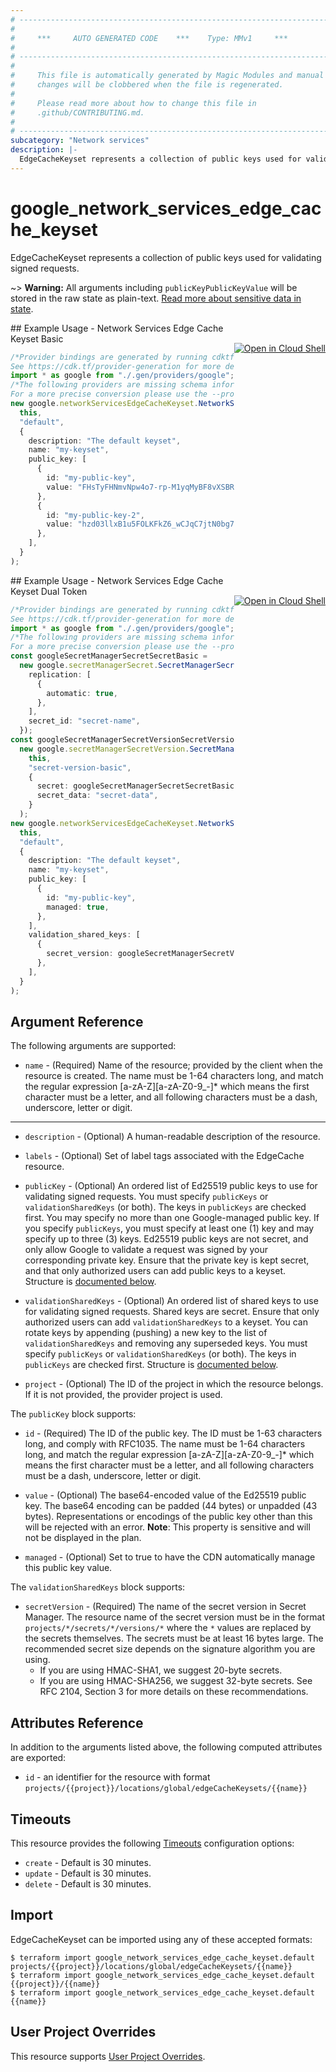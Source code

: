 ```yaml
---
# ----------------------------------------------------------------------------
#
#     ***     AUTO GENERATED CODE    ***    Type: MMv1     ***
#
# ----------------------------------------------------------------------------
#
#     This file is automatically generated by Magic Modules and manual
#     changes will be clobbered when the file is regenerated.
#
#     Please read more about how to change this file in
#     .github/CONTRIBUTING.md.
#
# ----------------------------------------------------------------------------
subcategory: "Network services"
description: |-
  EdgeCacheKeyset represents a collection of public keys used for validating signed requests.
---
```


# google\_network\_services\_edge\_cache\_keyset

EdgeCacheKeyset represents a collection of public keys used for validating signed requests.

\~> **Warning:** All arguments including `publicKeyPublicKeyValue` will be stored in the raw
state as plain-text. [Read more about sensitive data in state](https://www.terraform.io/language/state/sensitive-data).

<div class = "oics-button" style="float: right; margin: 0 0 -15px">
  <a href="https://console.cloud.google.com/cloudshell/open?cloudshell_git_repo=https%3A%2F%2Fgithub.com%2Fterraform-google-modules%2Fdocs-examples.git&cloudshell_working_dir=network_services_edge_cache_keyset_basic&cloudshell_image=gcr.io%2Fgraphite-cloud-shell-images%2Fterraform%3Alatest&open_in_editor=main.tf&cloudshell_print=.%2Fmotd&cloudshell_tutorial=.%2Ftutorial.md" target="_blank">
    <img alt="Open in Cloud Shell" src="//gstatic.com/cloudssh/images/open-btn.svg" style="max-height: 44px; margin: 32px auto; max-width: 100%;">
  </a>
</div>
## Example Usage - Network Services Edge Cache Keyset Basic

```typescript
/*Provider bindings are generated by running cdktf get.
See https://cdk.tf/provider-generation for more details.*/
import * as google from "./.gen/providers/google";
/*The following providers are missing schema information and might need manual adjustments to synthesize correctly: google.
For a more precise conversion please use the --provider flag in convert.*/
new google.networkServicesEdgeCacheKeyset.NetworkServicesEdgeCacheKeyset(
  this,
  "default",
  {
    description: "The default keyset",
    name: "my-keyset",
    public_key: [
      {
        id: "my-public-key",
        value: "FHsTyFHNmvNpw4o7-rp-M1yqMyBF8vXSBRkZtkQ0RKY",
      },
      {
        id: "my-public-key-2",
        value: "hzd03llxB1u5FOLKFkZ6_wCJqC7jtN0bg7xlBqS6WVM",
      },
    ],
  }
);

```

<div class = "oics-button" style="float: right; margin: 0 0 -15px">
  <a href="https://console.cloud.google.com/cloudshell/open?cloudshell_git_repo=https%3A%2F%2Fgithub.com%2Fterraform-google-modules%2Fdocs-examples.git&cloudshell_working_dir=network_services_edge_cache_keyset_dual_token&cloudshell_image=gcr.io%2Fgraphite-cloud-shell-images%2Fterraform%3Alatest&open_in_editor=main.tf&cloudshell_print=.%2Fmotd&cloudshell_tutorial=.%2Ftutorial.md" target="_blank">
    <img alt="Open in Cloud Shell" src="//gstatic.com/cloudssh/images/open-btn.svg" style="max-height: 44px; margin: 32px auto; max-width: 100%;">
  </a>
</div>
## Example Usage - Network Services Edge Cache Keyset Dual Token

```typescript
/*Provider bindings are generated by running cdktf get.
See https://cdk.tf/provider-generation for more details.*/
import * as google from "./.gen/providers/google";
/*The following providers are missing schema information and might need manual adjustments to synthesize correctly: google.
For a more precise conversion please use the --provider flag in convert.*/
const googleSecretManagerSecretSecretBasic =
  new google.secretManagerSecret.SecretManagerSecret(this, "secret-basic", {
    replication: [
      {
        automatic: true,
      },
    ],
    secret_id: "secret-name",
  });
const googleSecretManagerSecretVersionSecretVersionBasic =
  new google.secretManagerSecretVersion.SecretManagerSecretVersion(
    this,
    "secret-version-basic",
    {
      secret: googleSecretManagerSecretSecretBasic.id,
      secret_data: "secret-data",
    }
  );
new google.networkServicesEdgeCacheKeyset.NetworkServicesEdgeCacheKeyset(
  this,
  "default",
  {
    description: "The default keyset",
    name: "my-keyset",
    public_key: [
      {
        id: "my-public-key",
        managed: true,
      },
    ],
    validation_shared_keys: [
      {
        secret_version: googleSecretManagerSecretVersionSecretVersionBasic.id,
      },
    ],
  }
);

```

## Argument Reference

The following arguments are supported:

* `name` -
  (Required)
  Name of the resource; provided by the client when the resource is created.
  The name must be 1-64 characters long, and match the regular expression \[a-zA-Z]\[a-zA-Z0-9\_-]\* which means the first character must be a letter,
  and all following characters must be a dash, underscore, letter or digit.

***

*   `description` -
    (Optional)
    A human-readable description of the resource.

*   `labels` -
    (Optional)
    Set of label tags associated with the EdgeCache resource.

*   `publicKey` -
    (Optional)
    An ordered list of Ed25519 public keys to use for validating signed requests.
    You must specify `publicKeys` or `validationSharedKeys` (or both). The keys in `publicKeys` are checked first.
    You may specify no more than one Google-managed public key.
    If you specify `publicKeys`, you must specify at least one (1) key and may specify up to three (3) keys.
    Ed25519 public keys are not secret, and only allow Google to validate a request was signed by your corresponding private key.
    Ensure that the private key is kept secret, and that only authorized users can add public keys to a keyset.
    Structure is [documented below](#nested_public_key).

*   `validationSharedKeys` -
    (Optional)
    An ordered list of shared keys to use for validating signed requests.
    Shared keys are secret.  Ensure that only authorized users can add `validationSharedKeys` to a keyset.
    You can rotate keys by appending (pushing) a new key to the list of `validationSharedKeys` and removing any superseded keys.
    You must specify `publicKeys` or `validationSharedKeys` (or both). The keys in `publicKeys` are checked first.
    Structure is [documented below](#nested_validation_shared_keys).

*   `project` - (Optional) The ID of the project in which the resource belongs.
    If it is not provided, the provider project is used.

<a name="nested_public_key"></a>The `publicKey` block supports:

*   `id` -
    (Required)
    The ID of the public key. The ID must be 1-63 characters long, and comply with RFC1035.
    The name must be 1-64 characters long, and match the regular expression \[a-zA-Z]\[a-zA-Z0-9\_-]\*
    which means the first character must be a letter, and all following characters must be a dash, underscore, letter or digit.

*   `value` -
    (Optional)
    The base64-encoded value of the Ed25519 public key. The base64 encoding can be padded (44 bytes) or unpadded (43 bytes).
    Representations or encodings of the public key other than this will be rejected with an error.
    **Note**: This property is sensitive and will not be displayed in the plan.

*   `managed` -
    (Optional)
    Set to true to have the CDN automatically manage this public key value.

<a name="nested_validation_shared_keys"></a>The `validationSharedKeys` block supports:

* `secretVersion` -
  (Required)
  The name of the secret version in Secret Manager.
  The resource name of the secret version must be in the format `projects/*/secrets/*/versions/*` where the `*` values are replaced by the secrets themselves.
  The secrets must be at least 16 bytes large.  The recommended secret size depends on the signature algorithm you are using.
  * If you are using HMAC-SHA1, we suggest 20-byte secrets.
  * If you are using HMAC-SHA256, we suggest 32-byte secrets.
    See RFC 2104, Section 3 for more details on these recommendations.

## Attributes Reference

In addition to the arguments listed above, the following computed attributes are exported:

* `id` - an identifier for the resource with format `projects/{{project}}/locations/global/edgeCacheKeysets/{{name}}`

## Timeouts

This resource provides the following
[Timeouts](https://developer.hashicorp.com/terraform/plugin/sdkv2/resources/retries-and-customizable-timeouts) configuration options:

* `create` - Default is 30 minutes.
* `update` - Default is 30 minutes.
* `delete` - Default is 30 minutes.

## Import

EdgeCacheKeyset can be imported using any of these accepted formats:

```console
$ terraform import google_network_services_edge_cache_keyset.default projects/{{project}}/locations/global/edgeCacheKeysets/{{name}}
$ terraform import google_network_services_edge_cache_keyset.default {{project}}/{{name}}
$ terraform import google_network_services_edge_cache_keyset.default {{name}}
```

## User Project Overrides

This resource supports [User Project Overrides](https://registry.terraform.io/providers/hashicorp/google/latest/docs/guides/provider_reference#user_project_override).
